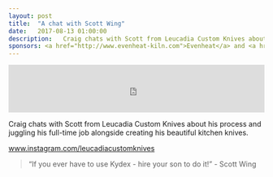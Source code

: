 ```yaml
---
layout: post
title:  "A chat with Scott Wing"
date:   2017-08-13 01:00:00
description:   Craig chats with Scott from Leucadia Custom Knives about his process and juggling his full-time job alongside creating his beautiful kitchen knives.
sponsors: <a href="http://www.evenheat-kiln.com">Evenheat</a> and <a href="http://www.tormek.com">Tormek</a>
---
```



<iframe frameborder='0' height='94px' scrolling='no' seamless src='https://simplecast.com/e/81883?style=medium-light' width='100%'></iframe>

Craig chats with Scott from Leucadia Custom Knives about his process and juggling his full-time job alongside creating his beautiful kitchen knives.

 <a href="https://www.instagram.com/leucadiacustomknives" target="_blank">www.instagram.com/leucadiacustomknives</a> 

<blockquote class="largeQuote">“If you ever have to use Kydex - hire your son to do it!” - Scott Wing</blockquote>




